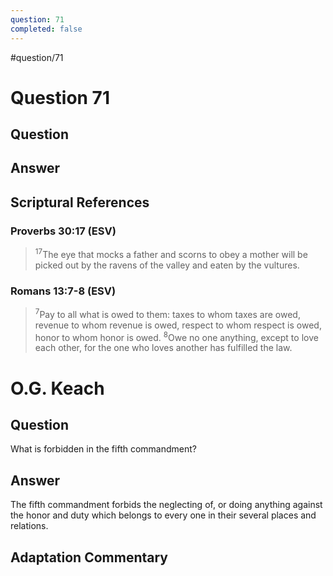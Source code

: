 ```yaml
---
question: 71
completed: false
---
```

#question/71
# Question 71

## Question


## Answer


## Scriptural References
### Proverbs 30:17 (ESV)
> <sup>17</sup>The eye that mocks a father and scorns to obey a mother will be picked out by the ravens of the valley and eaten by the vultures.

### Romans 13:7-8 (ESV)
> <sup>7</sup>Pay to all what is owed to them: taxes to whom taxes are owed, revenue to whom revenue is owed, respect to whom respect is owed, honor to whom honor is owed.
> <sup>8</sup>Owe no one anything, except to love each other, for the one who loves another has fulfilled the law.

# O.G. Keach
## Question
What is forbidden in the fifth commandment?

## Answer
The fifth commandment forbids the neglecting of, or doing anything against the honor and duty which belongs to every one in their several places and relations.

## Adaptation Commentary
